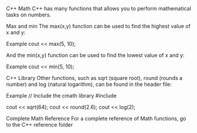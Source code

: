 C++ Math
C++ has many functions that allows you to perform mathematical tasks on numbers.

Max and min
The max(x,y) function can be used to find the highest value of x and y:

Example
cout << max(5, 10);

And the min(x,y) function can be used to find the lowest value of x and y:

Example
cout << min(5, 10);


C++ <cmath> Library
Other functions, such as sqrt (square root), round (rounds a number) and log (natural logarithm), can be found in the <cmath> header file:

Example
// Include the cmath library
#include <cmath>

cout << sqrt(64);
cout << round(2.6);
cout << log(2);

Complete Math Reference
For a complete reference of Math functions, go to the C++ reference folder